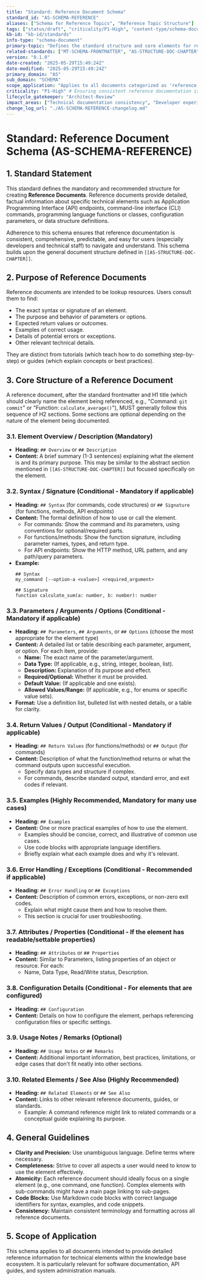 ```yaml
---
title: "Standard: Reference Document Schema"
standard_id: "AS-SCHEMA-REFERENCE"
aliases: ["Schema for Reference Topics", "Reference Topic Structure"]
tags: ["status/draft", "criticality/P1-High", "content-type/schema-document", "topic/schemas", "topic/documentation-standards", "kb-id/standards"]
kb-id: "kb-id/standards"
info-type: "schema-document"
primary-topic: "Defines the standard structure and core elements for reference documents, typically used for detailing APIs, commands, functions, or configuration parameters."
related-standards: ["MT-SCHEMA-FRONTMATTER", "AS-STRUCTURE-DOC-CHAPTER", "SF-SYNTAX-HEADINGS"]
version: "0.1.0"
date-created: "2025-05-29T15:49:24Z"
date-modified: "2025-05-29T15:49:24Z"
primary_domain: "AS"
sub_domain: "SCHEMA"
scope_application: "Applies to all documents categorized as 'reference topics' or intended to provide detailed specifications for technical elements like APIs, commands, functions, tags, or parameters."
criticality: "P1-High" # Ensuring consistent reference documentation is important
lifecycle_gatekeeper: "Architect-Review"
impact_areas: ["Technical documentation consistency", "Developer experience", "API documentation", "Automated parsing of reference material"]
change_log_url: "./AS-SCHEMA-REFERENCE-changelog.md"
---
```


# Standard: Reference Document Schema (AS-SCHEMA-REFERENCE)

## 1. Standard Statement

This standard defines the mandatory and recommended structure for creating **Reference Documents**. Reference documents provide detailed, factual information about specific technical elements such as Application Programming Interface (API) endpoints, command-line interface (CLI) commands, programming language functions or classes, configuration parameters, or data structure definitions.

Adherence to this schema ensures that reference documentation is consistent, comprehensive, predictable, and easy for users (especially developers and technical staff) to navigate and understand. This schema builds upon the general document structure defined in `[[AS-STRUCTURE-DOC-CHAPTER]]`.

## 2. Purpose of Reference Documents

Reference documents are intended to be lookup resources. Users consult them to find:
-   The exact syntax or signature of an element.
-   The purpose and behavior of parameters or options.
-   Expected return values or outcomes.
-   Examples of correct usage.
-   Details of potential errors or exceptions.
-   Other relevant technical details.

They are distinct from tutorials (which teach how to do something step-by-step) or guides (which explain concepts or best practices).

## 3. Core Structure of a Reference Document

A reference document, after the standard frontmatter and H1 title (which should clearly name the element being referenced, e.g., "Command: `git commit`" or "Function: `calculate_average()`"), MUST generally follow this sequence of H2 sections. Some sections are optional depending on the nature of the element being documented.

### 3.1. Element Overview / Description (Mandatory)
   - **Heading:** `## Overview` or `## Description`
   - **Content:** A brief summary (1-3 sentences) explaining what the element is and its primary purpose. This may be similar to the abstract section mentioned in `[[AS-STRUCTURE-DOC-CHAPTER]]` but focused specifically on the element.

### 3.2. Syntax / Signature (Conditional - Mandatory if applicable)
   - **Heading:** `## Syntax` (for commands, code structures) or `## Signature` (for functions, methods, API endpoints)
   - **Content:** The formal definition of how to use or call the element.
     - For commands: Show the command and its parameters, using conventions for optional/required parts.
     - For functions/methods: Show the function signature, including parameter names, types, and return type.
     - For API endpoints: Show the HTTP method, URL pattern, and any path/query parameters.
   - **Example:**
     ```
     ## Syntax
     my_command [--option-a <value>] <required_argument>
     ```
     ```
     ## Signature
     function calculate_sum(a: number, b: number): number
     ```

### 3.3. Parameters / Arguments / Options (Conditional - Mandatory if applicable)
   - **Heading:** `## Parameters`, `## Arguments`, or `## Options` (choose the most appropriate for the element type)
   - **Content:** A detailed list or table describing each parameter, argument, or option. For each item, provide:
     - **Name:** The exact name of the parameter/argument.
     - **Data Type:** (If applicable, e.g., string, integer, boolean, list).
     - **Description:** Explanation of its purpose and effect.
     - **Required/Optional:** Whether it must be provided.
     - **Default Value:** (If applicable and one exists).
     - **Allowed Values/Range:** (If applicable, e.g., for enums or specific value sets).
   - **Format:** Use a definition list, bulleted list with nested details, or a table for clarity.

### 3.4. Return Values / Output (Conditional - Mandatory if applicable)
   - **Heading:** `## Return Values` (for functions/methods) or `## Output` (for commands)
   - **Content:** Description of what the function/method returns or what the command outputs upon successful execution.
     - Specify data types and structure if complex.
     - For commands, describe standard output, standard error, and exit codes if relevant.

### 3.5. Examples (Highly Recommended, Mandatory for many use cases)
   - **Heading:** `## Examples`
   - **Content:** One or more practical examples of how to use the element.
     - Examples should be concise, correct, and illustrative of common use cases.
     - Use code blocks with appropriate language identifiers.
     - Briefly explain what each example does and why it's relevant.

### 3.6. Error Handling / Exceptions (Conditional - Recommended if applicable)
   - **Heading:** `## Error Handling` or `## Exceptions`
   - **Content:** Description of common errors, exceptions, or non-zero exit codes.
     - Explain what might cause them and how to resolve them.
     - This section is crucial for user troubleshooting.

### 3.7. Attributes / Properties (Conditional - If the element has readable/settable properties)
   - **Heading:** `## Attributes` or `## Properties`
   - **Content:** Similar to Parameters, listing properties of an object or resource. For each:
     - Name, Data Type, Read/Write status, Description.

### 3.8. Configuration Details (Conditional - For elements that are configured)
   - **Heading:** `## Configuration`
   - **Content:** Details on how to configure the element, perhaps referencing configuration files or specific settings.

### 3.9. Usage Notes / Remarks (Optional)
   - **Heading:** `## Usage Notes` or `## Remarks`
   - **Content:** Additional important information, best practices, limitations, or edge cases that don't fit neatly into other sections.

### 3.10. Related Elements / See Also (Highly Recommended)
   - **Heading:** `## Related Elements` or `## See Also`
   - **Content:** Links to other relevant reference documents, guides, or standards.
     - Example: A command reference might link to related commands or a conceptual guide explaining its purpose.

## 4. General Guidelines
- **Clarity and Precision:** Use unambiguous language. Define terms where necessary.
- **Completeness:** Strive to cover all aspects a user would need to know to use the element effectively.
- **Atomicity:** Each reference document should ideally focus on a single element (e.g., one command, one function). Complex elements with sub-commands might have a main page linking to sub-pages.
- **Code Blocks:** Use Markdown code blocks with correct language identifiers for syntax, examples, and code snippets.
- **Consistency:** Maintain consistent terminology and formatting across all reference documents.

## 5. Scope of Application
This schema applies to all documents intended to provide detailed reference information for technical elements within the knowledge base ecosystem. It is particularly relevant for software documentation, API guides, and system administration manuals.
